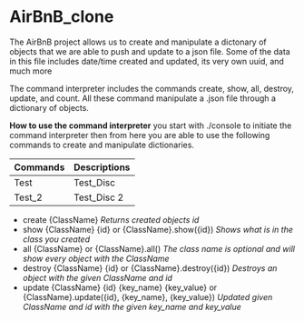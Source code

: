 # AirBnB_clone

The AirBnB project allows us to create and manipulate a dictonary of objects
that we are able to push and update to a json file. Some of the data in this
file includes date/time created and updated, its very own uuid, and much more

The command interpreter includes the commands create, show, all,
destroy, update, and count. All these command manipulate a .json file through a
dictionary of objects.

**How to use the command interpreter**
you start with ./console to initiate the command interpreter then from here you
are able to use the following commands to create and manipulate dictionaries.

| Commands | Descriptions |
| ----------- | ----------- |
| Test | Test_Disc |
| Test_2 | Test_Disc 2|

- create {ClassName}
*Returns created objects id*
- show {ClassName} {id} or {ClassName}.show({id})
*Shows what is in the class you created*
- all {ClassName} or {ClassName}.all()
*The class name is optional and will show every object with the ClassName*
- destroy {ClassName} {id} or {ClassName}.destroy({id})
*Destroys an object with the given ClassName and id*
- update {ClassName} {id} {key_name} {key_value} or {ClassName}.update({id}, {key_name}, {key_value})
*Updated given ClassName and id with the given key_name and key_value*
